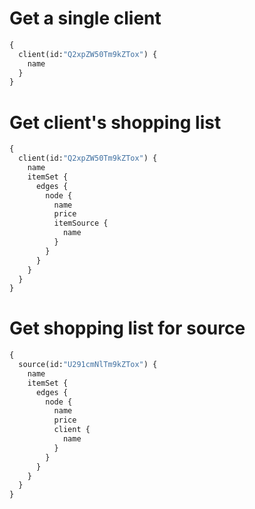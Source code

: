 # Get a single client
```graphql
{
  client(id:"Q2xpZW50Tm9kZTox") {
    name
  }
}
```

# Get client's shopping list
```graphql
{
  client(id:"Q2xpZW50Tm9kZTox") {
    name
    itemSet {
      edges {
        node {
          name
          price
          itemSource {
            name
          }
        }
      }
    }
  }
}
```

# Get shopping list for source
```graphql
{
  source(id:"U291cmNlTm9kZTox") {
    name
    itemSet {
      edges {
        node {
          name
          price
          client {
            name
          }
        }
      }
    }
  }
}
```
